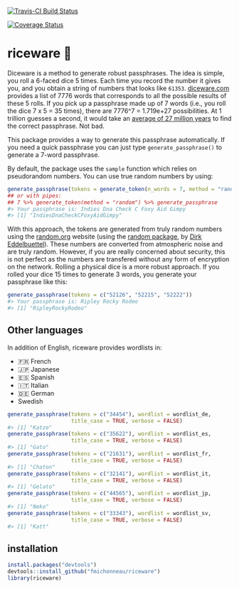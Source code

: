 

[![Travis-CI Build Status](https://travis-ci.org/fmichonneau/riceware.png?branch=master)](https://travis-ci.org/fmichonneau/riceware)

[![Coverage Status](https://coveralls.io/repos/fmichonneau/riceware/badge.svg)](https://coveralls.io/r/fmichonneau/riceware)

# riceware :rice:

Diceware is a method to generate robust passphrases. The idea is simple, you
roll a 6-faced dice 5 times. Each time you record the number it gives you, and
you obtain a string of numbers that looks like
`61353`. [diceware.com](http://diceware.com) provides a list of 7776 words that
corresponds to all the possible results of these 5 rolls. If you pick up a
passphrase made up of 7 words (i.e., you roll the dice 7 x 5 = 35 times), there
are 7776^7 = 1.719e+27 possibilities. At 1 trillion guesses a second, it would
take an
[average of 27 million years](https://firstlook.org/theintercept/2015/03/26/passphrases-can-memorize-attackers-cant-guess/)
to find the correct passphrase. Not bad.

This package provides a way to generate this passphrase automatically. If you
need a quick passphrase you can just type `generate_passphrase()` to generate a
7-word passphrase.

By default, the package uses the `sample` function which relies on pseudorandom
numbers. You can use true random numbers by using:




```r
generate_passphrase(tokens = generate_token(n_words = 7, method = "random"))
## or with pipes:
## 7 %>% generate_token(method = "random") %>% generate_passphrase
#> Your passphrase is: Indies Dna Check C Foxy Aid Gimpy
#> [1] "IndiesDnaCheckCFoxyAidGimpy"
```

With this approach, the tokens are generated from truly random numbers using the
[random.org](http://www.random.org) website (using the
[random package](http://cran.r-project.org/package=random), by
[Dirk Eddelbuettel](http://dirk.eddelbuettel.com/)). These numbers are converted
from atmospheric noise and are truly random. However, if you are really concerned
about security, this is not perfect as the numbers are transfered without any
form of encryption on the network. Rolling a physical dice is a more robust
approach. If you rolled your dice 15 times to generate 3 words, you generate
your passphrase like this:


```r
generate_passphrase(tokens = c("52126", "52215", "52222"))
#> Your passphrase is: Ripley Rocky Rodeo
#> [1] "RipleyRockyRodeo"
```

## Other languages

In addition of English, riceware provides wordlists in:

- :fr: French
- :jp: Japanese
- :es: Spanish
- :it: Italian
- :de: German
- Swedish


```r
generate_passphrase(tokens = c("34454"), wordlist = wordlist_de,
                    title_case = TRUE, verbose = FALSE)
#> [1] "Katze"
generate_passphrase(tokens = c("35622"), wordlist = wordlist_es,
                    title_case = TRUE, verbose = FALSE)
#> [1] "Gato"
generate_passphrase(tokens = c("21631"), wordlist = wordlist_fr,
                    title_case = TRUE, verbose = FALSE)
#> [1] "Chaton"
generate_passphrase(tokens = c("32141"), wordlist = wordlist_it,
                    title_case = TRUE, verbose = FALSE)
#> [1] "Gelato"
generate_passphrase(tokens = c("44565"), wordlist = wordlist_jp,
                    title_case = TRUE, verbose = FALSE)
#> [1] "Neko"
generate_passphrase(tokens = c("33343"), wordlist = wordlist_sv,
                    title_case = TRUE, verbose = FALSE)
#> [1] "Katt"
```

## installation


```r
install.packages("devtools")
devtools::install_github("fmichonneau/riceware")
library(riceware)
```
